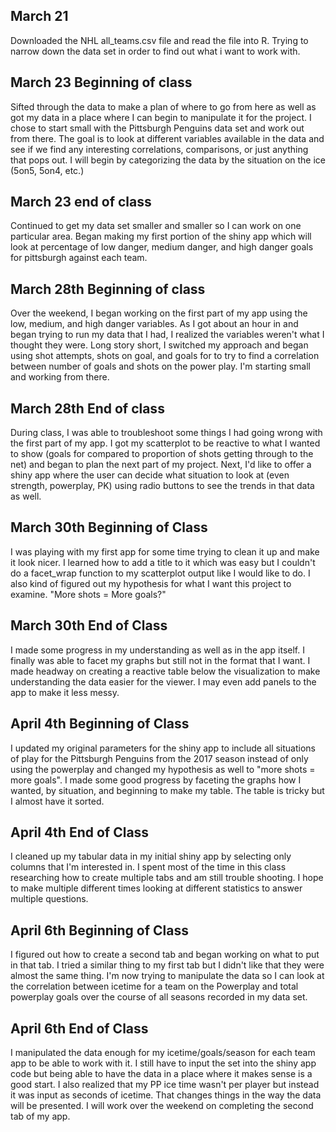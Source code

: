 ## March 21

Downloaded the NHL all_teams.csv file and read the file into R. Trying to narrow down the data set in order to find out what i want to work with. 

## March 23 Beginning of class

Sifted through the data to make a plan of where to go from here as well as got my data in a place where I can begin to manipulate it for the project. I chose to start small with the Pittsburgh Penguins data set and work out from there. The goal is to look at different variables available in the data and see if we find any interesting correlations, comparisons, or just anything that pops out. I will begin by categorizing the data by the situation on the ice (5on5, 5on4, etc.) 

## March 23 end of class

Continued to get my data set smaller and smaller so I can work on one particular area. Began making my first portion of the shiny app which will look at percentage of low danger, medium danger, and high danger goals for pittsburgh against each team. 

## March 28th Beginning of class

Over the weekend, I began working on the first part of my app using the low, medium, and high danger variables. As I got about an hour in and began trying to run my data that I had, I realized the variables weren't what I thought they were. Long story short, I switched my approach and began using shot attempts, shots on goal, and goals for to try to find a correlation between number of goals and shots on the power play. I'm starting small and working from there. 

## March 28th End of class

During class, I was able to troubleshoot some things I had going wrong with the first part of my app. I got my scatterplot to be reactive to what I wanted to show (goals for compared to proportion of shots getting through to the net) and began to plan the next part of my project. Next, I'd like to offer a shiny app where the user can decide what situation to look at (even strength, powerplay, PK) using radio buttons to see the trends in that data as well. 

## March 30th Beginning of Class

I was playing with my first app for some time trying to clean it up and make it look nicer. I learned how to add a title to it which was easy but I couldn't do a facet_wrap function to my scatterplot output like I would like to do. I also kind of figured out my hypothesis for what I want this project to examine. "More shots = More goals?"

## March 30th End of Class 

I made some progress in my understanding as well as in the app itself. I finally was able to facet my graphs but still not in the format that I want. I made headway on creating a reactive table below the visualization to make understanding the data easier for the viewer. I may even add panels to the app to make it less messy. 

## April 4th Beginning of Class

I updated my original parameters for the shiny app to include all situations of play for the Pittsburgh Penguins from the 2017 season instead of only using the powerplay and changed my hypothesis as well to "more shots = more goals". I made some good progress by faceting the graphs how I wanted, by situation, and beginning to make my table. The table is tricky but I almost have it sorted. 

## April 4th End of Class 

I cleaned up my tabular data in my initial shiny app by selecting only columns that I'm interested in. I spent most of the time in this class researching how to create multiple tabs and am still trouble shooting. I hope to make multiple different times looking at different statistics to answer multiple questions. 

## April 6th Beginning of Class

I figured out how to create a second tab and began working on what to put in that tab. I tried a similar thing to my first tab but I didn't like that they were almost the same thing. I'm now trying to manipulate the data so I can look at the correlation between icetime for a team on the Powerplay and total powerplay goals over the course of all seasons recorded in my data set. 

## April 6th End of Class

I manipulated the data enough for my icetime/goals/season for each team app to be able to work with it. I still have to input the set into the shiny app code but being able to have the data in a place where it makes sense is a good start. I also realized that my PP ice time wasn't per player but instead it was input as seconds of icetime. That changes things in the way the data will be presented. I will work over the weekend on completing the second tab of my app. 
